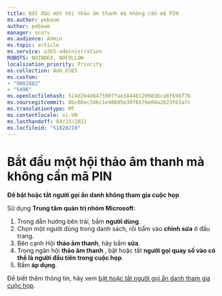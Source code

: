 ```yaml
---
title: Bắt đầu một hội thảo âm thanh mà không cần mã PIN
ms.author: pebaum
author: pebaum
manager: scotv
ms.audience: Admin
ms.topic: article
ms.service: o365-administration
ROBOTS: NOINDEX, NOFOLLOW
localization_priority: Priority
ms.collection: Adm_O365
ms.custom:
- "9002882"
- "5496"
ms.openlocfilehash: 524d2b4d8475907fae18448120983bca8f696f7b
ms.sourcegitcommit: 8bc60ec34bc1e40685e3976576e04a2623f63a7c
ms.translationtype: MT
ms.contentlocale: vi-VN
ms.lasthandoff: 04/15/2021
ms.locfileid: "51828210"
---
```

# <a name="start-an-audio-conference-without-a-pin"></a>Bắt đầu một hội thảo âm thanh mà không cần mã PIN

**Để bật hoặc tắt người gọi ẩn danh không tham gia cuộc họp**

Sử dụng **Trung tâm quản trị nhóm Microsoft**:

1. Trong dẫn hướng bên trái, bấm **người dùng**.
2. Chọn một người dùng trong danh sách, rồi bấm vào **chỉnh sửa** ở đầu trang.
3. Bên cạnh Hội **thảo âm thanh**, hãy bấm **sửa**.
4. Trong ngăn hội **thảo âm thanh** , bật hoặc tắt **người gọi quay số vào có thể là người đầu tiên trong cuộc họp**.
5. Bấm **áp dụng**.

Để biết thêm thông tin, hãy xem [bật hoặc tắt người gọi ẩn danh tham gia cuộc họp](https://docs.microsoft.com/microsoftteams/start-an-audio-conference-over-the-phone-without-a-pin-in-teams).
